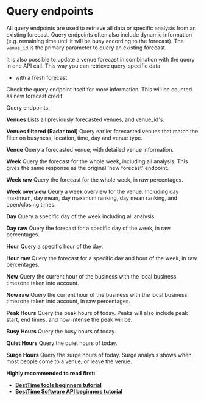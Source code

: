 # Query endpoints

All query endpoints are used to retrieve all data or specific analysis from an existing forecast. Query endpoints often also include dynamic information (e.g. remaining time until it will be busy according to the forecast).
The `venue_id` is the primary parameter to query an existing forecast. 

It is also possible to update a venue forecast in combination with the query in one API call. This way you can retrieve query-specific data:
-  with a fresh forecast

Check the query endpoint itself for more information. This will be counted as new forecast credit.


Query endpoints:  

**Venues**
Lists all previously forecasted venues, and venue_id's.

**Venues filtered (Radar tool)**
Query earlier forecasted venues that match the filter on busyness, location, time, day and venue type.

**Venue**
Query a forecasted venue, with detailed venue information.  

**Week**
Query the forecast for the whole week, including all analysis. This gives the same response as the original 'new forecast' endpoint.  

**Week raw**
Query the forecast for the whole week, in raw percentages. 

**Week overview**
Qeury a week overview for the venue. Including day maximum, day mean, day maximum ranking, day mean ranking, and open/closing times.

**Day**
Query a specific day of the week including all analysis.  

**Day raw**
Query the forecast for a specific day of the week, in raw percentages. 

**Hour**
Query a specific hour of the day.  

**Hour raw**
Query the forecast for a specific day and hour of the week, in raw percentages.  

**Now**
Query the current hour of the business with the local business timezone taken into account. 

**Now raw**
Query the current hour of the business with the local business timezone taken into account, in raw percentages. 

**Peak Hours**
Query the peak hours of today. Peaks will also include peak start, end times, and how intense the peak will be.

**Busy Hours**
Query the busy hours of today.  

**Quiet Hours**
Query the quiet hours of today.  

**Surge Hours**
Query the surge hours of today. Surge analysis shows when most people come to a venue, or leave the venue.  

<b>Highly recommended to read first:
- [BestTime tools beginners tutorial](https://blog.besttime.app/foot-traffic-nightlife-bars/)
- [BestTime Software API beginners tutorial](https://blog.besttime.app/beginners-guide-foot-traffic-data-software-api/)
</b>